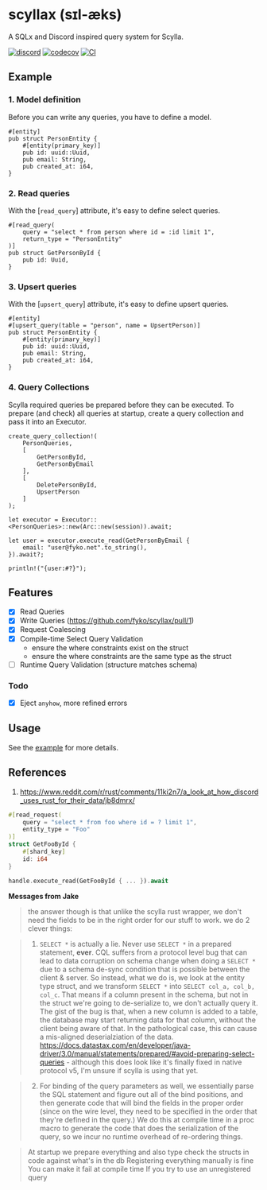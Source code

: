 # scyllax (sɪl-æks)
A SQLx and Discord inspired query system for Scylla.

[![discord](https://img.shields.io/discord/1041931589631881257?color=5865F2&logo=discord&logoColor=white)](https://discord.gg/HnyYTnQzJW)
[![codecov](https://codecov.io/gh/fyko/scyllax/graph/badge.svg?token=OGH77YR0TA)](https://codecov.io/gh/fyko/scyllax)
[![CI](https://github.com/fyko/scyllax/actions/workflows/ci.yml/badge.svg)](https://github.com/fyko/scyllax/actions/workflows/ci.yml)

## Example
### 1. Model definition
Before you can write any queries, you have to define a model.
```rust,ignore
#[entity]
pub struct PersonEntity {
    #[entity(primary_key)]
    pub id: uuid::Uuid,
    pub email: String,
    pub created_at: i64,
}
```

### 2. Read queries
With the [`read_query`] attribute, it's easy to define select queries.
```rust,ignore
#[read_query(
    query = "select * from person where id = :id limit 1",
    return_type = "PersonEntity"
)]
pub struct GetPersonById {
    pub id: Uuid,
}
```

### 3. Upsert queries
With the [`upsert_query`] attribute, it's easy to define upsert queries.
```rust,ignore
#[entity]
#[upsert_query(table = "person", name = UpsertPerson)]
pub struct PersonEntity {
    #[entity(primary_key)]
    pub id: uuid::Uuid,
    pub email: String,
    pub created_at: i64,
}
```

### 4. Query Collections
Scylla required queries be prepared before they can be executed. To prepare (and check) all queries at startup, create a query collection and pass it into an Executor.
```rust,ignore
create_query_collection!(
    PersonQueries,
    [
        GetPersonById,
        GetPersonByEmail
    ],
    [
        DeletePersonById,
        UpsertPerson
    ]
);

let executor = Executor::<PersonQueries>::new(Arc::new(session)).await;

let user = executor.execute_read(GetPersonByEmail {
    email: "user@fyko.net".to_string(),
}).await?;

println!("{user:#?}");
```

## Features
- [x] Read Queries
- [x] Write Queries (https://github.com/fyko/scyllax/pull/1)
- [x] Request Coalescing
- [x] Compile-time Select Query Validation
  - ensure the where constraints exist on the struct
  - ensure the where constraints are the same type as the struct
- [ ] Runtime Query Validation (structure matches schema)

### Todo
- [x] Eject `anyhow`, more refined errors

## Usage
See the [example](example) for more details.

## References
1. https://www.reddit.com/r/rust/comments/11ki2n7/a_look_at_how_discord_uses_rust_for_their_data/jb8dmrx/

```rs
#[read_request(
    query = "select * from foo where id = ? limit 1",
    entity_type = "Foo"
)]
struct GetFooById {
    #[shard_key]
    id: i64
}
```

```rs
handle.execute_read(GetFooById { ... }).await
```

**Messages from Jake**

> the answer though is that unlike the scylla rust wrapper, we don't need the fields to be in the right order for our stuff to work.
> we do 2 clever things:

> 1) `SELECT *` is actually a lie. Never use `SELECT *` in a prepared statement, **ever**. CQL suffers from a protocol level bug that can lead to data corruption on schema change when doing a `SELECT *` due to a schema de-sync condition that is possible between the client & server. So instead, what we do is, we look at the entity type struct, and we transform `SELECT *` into `SELECT col_a, col_b, col_c`. That means if a column present in the schema, but not in the struct we're going to de-serialize to, we don't actually query it. The gist of the bug is that, when a new column is added to a table, the database may start returning data for that column, without the client being aware of that. In the pathological case, this can cause a mis-aligned deserialziation of the data. https://docs.datastax.com/en/developer/java-driver/3.0/manual/statements/prepared/#avoid-preparing-select-queries - although this does look like it's finally fixed in native protocol v5, I'm unsure if scylla is using that yet.

> 2) For binding of the query parameters as well, we essentially parse the SQL statement and figure out all of the bind positions, and then generate code that will bind the fields in the proper order (since on the wire level, they need to be specified in the order that they're defined in the query.) We do this at compile time in a proc macro to generate the code that does the serialization of the query, so we incur no runtime overhead of re-ordering things.

> At startup we prepare everything and also type check the structs in code against what's in the db
Registering everything manually is fine
You can make it fail at compile time
If you try to use an unregistered query
